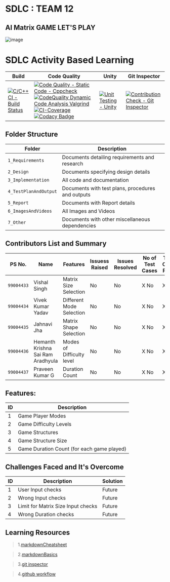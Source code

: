 # SDLC : TEAM 12
## AI Matrix GAME LET'S PLAY

![image](https://github.com/GENESIS2021Q1/sdlc-team-12/blob/6dee1adb35ff3b976b92c067e56e058db11b4ee3/6_ImagesAndVideos/AI%20Matrix%20Game.png)

# SDLC Activity Based Learning


Build | Code Quality | Unity | Git Inspector
-----------|----------|---------|----------------
[![C/C++ CI - Build Status](https://github.com/99004434-VivekKumar/SDLC_256217/actions/workflows/c-cpp.yml/badge.svg)](https://github.com/99004434-VivekKumar/SDLC_256217/actions/workflows/c-cpp.yml) | [![Code Quality - Static Code - Cppcheck](https://github.com/99004434-VivekKumar/SDLC_256217/actions/workflows/cppcheck.yml/badge.svg)](https://github.com/99004434-VivekKumar/SDLC_256217/actions/workflows/cppcheck.yml) [![CodeQuality Dynamic Code Analysis Valgrind](https://github.com/99004434-VivekKumar/SDLC_256217/actions/workflows/dynamic-code-quality.yml/badge.svg)](https://github.com/99004434-VivekKumar/SDLC_256217/actions/workflows/dynamic-code-quality.yml) [![CI-Coverage](https://github.com/99004434-VivekKumar/SDLC_256217/actions/workflows/coverage.yml/badge.svg)](https://github.com/99004434-VivekKumar/SDLC_256217/actions/workflows/coverage.yml) [![Codacy Badge](https://app.codacy.com/project/badge/Grade/809fecee5536430f8f7908bfa4842697)](https://www.codacy.com/gh/99004434-VivekKumar/SDLC_256217/dashboard?utm_source=github.com&amp;utm_medium=referral&amp;utm_content=99004434-VivekKumar/SDLC_256217&amp;utm_campaign=Badge_Grade) | [![Unit Testing - Unity](https://github.com/99004434-VivekKumar/SDLC_256217/actions/workflows/unity.yml/badge.svg)](https://github.com/99004434-VivekKumar/SDLC_256217/actions/workflows/unity.yml) | [![Contribution Check - Git Inspector](https://github.com/99004434-VivekKumar/SDLC_256217/actions/workflows/gitinspector.yml/badge.svg)](https://github.com/99004434-VivekKumar/SDLC_256217/actions/workflows/gitinspector.yml)

## Folder Structure
Folder             | Description
-------------------| -----------------------------------------
`1_Requirements`   | Documents detailing requirements and research
`2_Design`         | Documents specifying design details
`3_Implementation` | All code and documentation
`4_TestPlanAndOutput`      | Documents with test plans, procedures and outputs
`5_Report`      | Documents with Report details
`6_ImagesAndVideos`      | All Images and Videos
`7_Other`      | Documents with other miscellaneous dependencies

## Contributors List and Summary
PS No. |  Name   |    Features    | Issuess Raised |Issues Resolved|No of Test Cases|Test Case Pass
-------|---------------------|----------------|----------------|---------------|-------------|--------------
`99004433` | Vishal Singh  | Matrix Size Selection   |  No     |  No   |X No   |X No      
`99004434` | Vivek Kumar Yadav  | Different Mode Selection   |  No     |  No   |X No   |X No      
`99004435` | Jahnavi Jha  | Matrix Shape Selection   |  No     |  No   |X No   |X No      
`99004436` | Hemanth Krishna Sai Ram Aradhyula  | Modes of Difficulty level   |  No     |  No   |X No   |X No      
`99004437` | Praveen Kumar G  | Duration Count   |  No     |  No   |X No   |X No      

## Features:
ID | Description 
---|----------------------
 1 |  Game Player Modes
 2 |  Game Difficulty Levels
 3 |  Game Structures
 4 |  Game Structure Size
 5 |  Game Duration Count (for each game played)
 
 
## Challenges Faced and It's Overcome
ID | Description | Solution
---|----------------------|---------------------------------------
 1 |  User Input checks  | Future
 2 |  Wrong Input checks | Future
 3 |  Limit for Matrix Size Input checks | Future
 4 |  Wrong Duration checks | Future

 
## Learning Resources
>1.[markdownCheatsheet](https://github.com/adam-p/markdown-here/wiki/Markdown-Cheatsheet)

>2.[markdownBasics](https://guides.github.com/features/mastering-markdown/)

>3.[git inspector](https://github.com/ejwa/gitinspector.git)

>4.[github workflow](https://docs.github.com/en/actions/learn-github-action)

